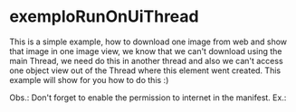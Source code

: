 # exemploRunOnUiThread
This is a simple example, how to download one image from web and show that image in one image view, we know that we can't download using the main Thread, we need do this in another thread and also we can't access one object view out of the Thread where this element went created.
This example will show for you how to do this :)

Obs.: Don't forget to enable the permission to internet in the manifest.
Ex.: <uses-permission android:name="android.permission.INTERNET"/>
